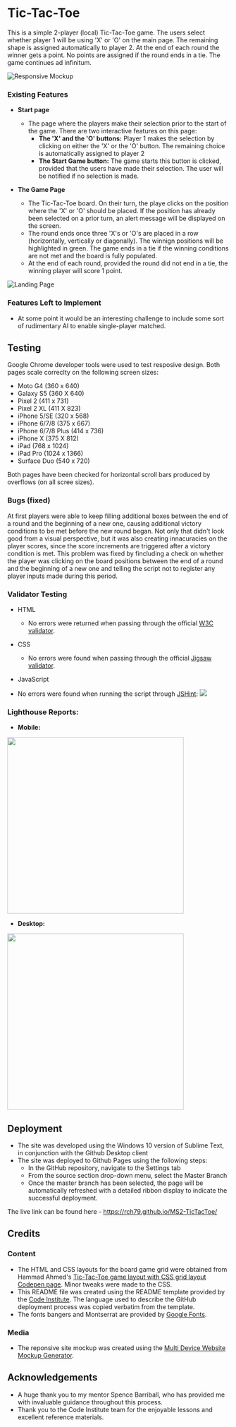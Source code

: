 # Tic-Tac-Toe

This is a simple 2-player (local) Tic-Tac-Toe game. The users select whether player 1 will be using 'X'  or 'O' on the main page. The remaining shape is assigned automatically to player 2. At the end of each round the winner gets a point. No points are assigned if the round ends in a tie. The game continues ad infinitum. 

![Responsive Mockup](https://github.com/rch79/MS2-TicTacToe/blob/main/assets/images/mockups.PNG)


### Existing Features

- __Start page__

  - The page where the players make their selection prior to the start of the game. There are two interactive features on this page:
    - **The 'X' and the 'O' buttons:** Player 1 makes the selection by clicking on either the 'X' or the 'O' button. The remaining choice is automatically assigned to player 2
    - **The Start Game button:** The game starts this button is clicked, provided that the users have made their selection. The user will be notified if no selection is made.


- __The Game Page__

  - The Tic-Tac-Toe board. On their turn, the playe clicks on the position where the 'X' or 'O' should be placed. If the position has already been selected on a prior turn, an alert message will be displayed on the screen.
  - The round ends once three 'X's or 'O's are placed in a row (horizontally, vertically or diagonally). The winnign positions will be highlighted in green. The game ends in a tie if the winning conditions are not met and the board is fully populated.
  - At the end of each round, provided the round did not end in a tie, the winning player will score 1 point.

![Landing Page](https://github.com/rch79/MS1-Finance-Office/blob/master/assets/images/hero-image-index.jpg)



### Features Left to Implement

- At some point it would be an interesting challenge to include some sort of rudimentary AI to enable single-player matched.  


## Testing 

Google Chrome developer tools were used to test resposive design. Both pages scale correclty on the following screen sizes:

  - Moto G4 (360 x 640)
  - Galaxy S5 (360 X 640)
  - Pixel 2 (411 x 731)
  - Pixel 2 XL (411 X 823)
  - iPhone 5/SE (320 x 568)
  - iPhone 6/7/8 (375 x 667)
  - iPhone 6/7/8 Plus (414 x 736)
  - iPhone X (375 X 812)
  - iPad (768 x 1024)
  - iPad Pro (1024 x 1366)
  - Surface Duo (540 x 720)

Both pages have been checked for horizontal scroll bars produced by overflows (on all scree sizes).

### Bugs (fixed)

At first players were able to keep filling additional boxes between the end of a round and the beginning of a new one, causing additional victory conditions to be met before the new round began. Not only that didn't look good from a visual perspective, but it was also creating innacuracies on the player scores, since the score increments are triggered after a victory condition is met. This problem was fixed by fincluding a check on whether the player was clicking on the board positions between the end of a round and the beginning of a new one and telling the script not to register any player inputs made during this period.

### Validator Testing 

- HTML
  - No errors were returned when passing through the official [W3C validator](https://validator.w3.org/nu/?doc=https%3A%2F%2Frch79.github.io%2FMS2-TicTacToe%2F).

- CSS
  - No errors were found when passing through the official [Jigsaw validator](https://jigsaw.w3.org/css-validator/validator?uri=https%3A%2F%2Frch79.github.io%2FMS2-TicTacToe%2F&profile=css3svg&usermedium=all&warning=1&vextwarning=&lang=en).

- JavaScript
 - No errors were found when running the script through [JSHint](https://jshint.com/):
   <img src="https://github.com/rch79/MS2-TicTacToe/blob/main/assets/images/jshint_results.PNG">

### Lighthouse Reports:

 - __Mobile:__

<img src="https://github.com/rch79/MS2-TicTacToe/blob/main/assets/images/lighthouse_report_mobile.PNG" width="400" height="400">


 - __Desktop:__

<img src="https://github.com/rch79/MS2-TicTacToe/blob/main/assets/images/lighthouse_report_desktop.PNG" width="400" height="400">



## Deployment

- The site was developed using the Windows 10 version of Sublime Text, in conjunction with the Github Desktop client
- The site was deployed to Github Pages using the following steps:
  - In the GitHub repository, navigate to the Settings tab 
  - From the source section drop-down menu, select the Master Branch
  - Once the master branch has been selected, the page will be automatically refreshed with a detailed ribbon display to indicate the successful deployment. 

The live link can be found here - https://rch79.github.io/MS2-TicTacToe/ 


## Credits 

### Content 

- The HTML and CSS layouts for the board game grid were obtained from Hammad Ahmed's [Tic-Tac-Toe game layout with CSS grid layout Codepen page](https://codepen.io/shammadahmed/pen/JOWEGW). Minor tweaks were made to the CSS.
- This README file was created using the README template provided by the [Code Institute](https://codeinstitute.net/). The language used to describe the GitHub deployment process was copied verbatim from the template.
- The fonts bangers and Montserrat are provided by [Google Fonts](https://fonts.google.com/).

### Media

- The reponsive site mockup was created using the [Multi Device Website Mockup Generator](https://techsini.com/multi-mockup/index.php).


## Acknowledgements

- A huge thank you to my mentor Spence Barriball, who has provided me with invaluable guidance throughout this process.
- Thank you to the Code Institute team for the enjoyable lessons and  excellent reference materials.

